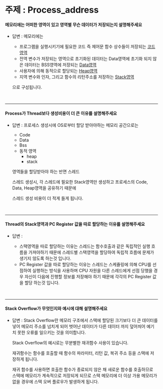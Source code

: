 # 주제 : Process_address

#### 메모리에는 어떠한 영역이 있고 영역별 무슨 데이터가 저장되는지 설명해주세요
  * 답변 : 메모리에는 
    * 프로그램을 실행시키기에 필요한 코드 즉 제어문 함수 상수들이 저장되는 <U>코드영역</U>
    * 전역 변수가 저장되는 영역으로 초기화된 데이터는 Data영역에 초기화 되지 않은 데이터는 BSS영역에 저장되는 <U>Data영역</U>
    * 사용자에 의해 동적으로 할당되는 <U>Heap영역</U>
    * 지역 변수와 인자, 그리고 함수의 리턴주소를 저장하는 <U>Stack영역</U>
    
    으로 구성됩니다.

<br>

---


#### Process가 Thread보다 생성비용이 더 큰 이유를 설명해주세요
  * 답변 : 프로세스 생성시에 OS로부터 할당 받아야하는 메모리 공간으로는
      - Code
      - Data
      - Bss
      - 동적 영역
          - heap
          - stack
    
    영역들을 할당받아야 하는 반면 스레드
    
    스레드 생성시, 각 스레드에 필요한 Stack영역만 생성하고 프로세스의 Code, Data, Heap영역을 공유하기 때문에 
    
    스레드 생성 비용이 더 적게 들게 됩니다.

    
<br>

---

#### Thread의 Stack영역과 PC Register 값을 따로 할당하는 이유를 설명해주세요
  * 답변 : 

    * 스택영역을 따로 할당하는 이유는 스레드는 함수호출과 같은 독립적인 실행 흐름을 가져야하기 때문에 스레드별 스택영역을 할당하여 독립적 흐름에 문제가 생기지 않도록 하는것 입니다.
    * PC Register 값을 따로 할당하는 이유는 스레드는 스케쥴링에 의해 CPU를 선점하여 실행하는 방식을 사용하며 CPU 자원을 다른 스레드에게 선점 당했을 경우 자신이 다음에 진행할 정보를 저장해야 하기 때문에 각각의 PC Register 값을 할당 하는것 입니다.
  

<br>

---

#### Stack Overflow가 무엇인지와 예시에 대해 설명해주세요
  * 답변 : Stack Overflow란 메모리 구조에서 스택에 할당된 크기보다 더 큰 데이터를 넣어 메모리 주소를 넘치게 되어 벗어난 데이터가 다른 데이터 까지 덮어씌어 예기치 못한 오류를 일으키는 것을 의미합니다.

    Stack Overflow의 예시로는 무분별한 재귀함수 사용이 있습니다.

    재귀함수는 함수를 호출할 때 함수의 파라미터, 리턴 값, 복귀 주소 등을 스택에 저장하게 됩니다.
  
    재귀 함수를 사용하면 호출한 함수가 종료되지 않은 채 새로운 함수를 호출하므로 스택에 메모리가 계속적으로 저장되게 되므로 스택 메모리에 더 이상 가용 메모리가 없을 경우에 스택 오버 플로우가 발생하게 됩니다.

<br>
